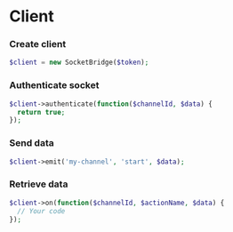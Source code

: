# Client

### Create client
```php
$client = new SocketBridge($token);
```

### Authenticate socket
```php
$client->authenticate(function($channelId, $data) {
  return true;
});
```

### Send data
```php
$client->emit('my-channel', 'start', $data);
```

### Retrieve data
```php
$client->on(function($channelId, $actionName, $data) {
  // Your code
});
```
